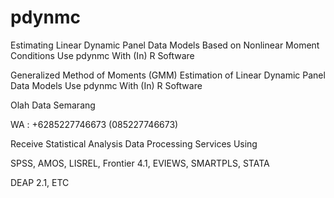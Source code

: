 # pdynmc
Estimating Linear Dynamic Panel Data Models Based on Nonlinear Moment Conditions Use pdynmc With (In) R Software

Generalized Method of Moments (GMM) Estimation of Linear Dynamic Panel Data Models Use pdynmc With (In) R Software

Olah Data Semarang

WA : +6285227746673 (085227746673)

Receive Statistical Analysis Data Processing Services Using

SPSS, AMOS, LISREL, Frontier 4.1, EVIEWS, SMARTPLS, STATA

DEAP 2.1, ETC
